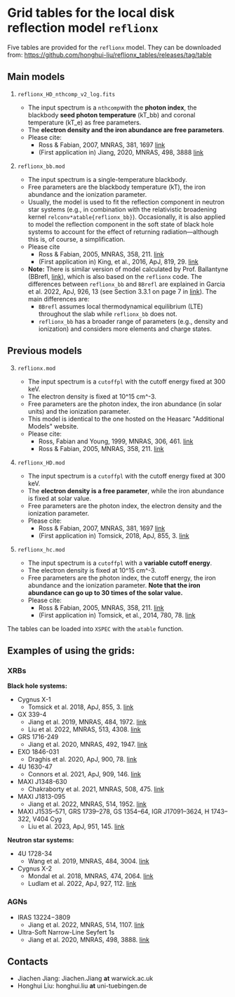 # Grid tables for the local disk reflection model `reflionx`

Five tables are provided for the `reflionx` model. They can be downloaded from: https://github.com/honghui-liu/reflionx_tables/releases/tag/table

## Main models

1. `reflionx_HD_nthcomp_v2_log.fits`
    - The input spectrum is a `nthcomp`with the **photon index**, the blackbody **seed photon temperature** (kT_bb) and coronal temperature (kT_e) as free parameters.
    - The **electron density and the iron abundance are free parameters**.
    - Please cite:
        - Ross & Fabian, 2007, MNRAS, 381, 1697 [link](https://ui.adsabs.harvard.edu/abs/2007MNRAS.381.1697R/abstract)
        - (First application in) Jiang, 2020, MNRAS, 498, 3888 [link](https://ui.adsabs.harvard.edu/abs/2020MNRAS.498.3888J/abstract)

2. `reflionx_bb.mod`
    - The input spectrum is a single-temperature blackbody. 
    - Free parameters are the blackbody temperature (kT), the iron abundance and the ionization parameter.
    - Usually, the model is used to fit the reflection component in neutron star systems (e.g., in combination with the relativistic broadening kernel `relconv*atable{reflionx_bb}`). Occasionally, it is also applied to model the reflection component in the soft state of black hole systems to account for the effect of returning radiation—although this is, of course, a simplification.
    - Please cite
        - Ross & Fabian, 2005, MNRAS, 358, 211. [link](https://ui.adsabs.harvard.edu/abs/2005MNRAS.358..211R/abstract)
        - (First application in) King, et al., 2016, ApJ, 819, 29. [link](https://ui.adsabs.harvard.edu/abs/2016ApJ...819L..29K/abstract)
    - **Note:** There is similar version of model calculated by Prof. Ballantyne (BBrefl, [link](https://heasarc.gsfc.nasa.gov/docs/xanadu/xspec/models/bbrefl.html)), which is also based on the `reflionx` code. The differences between `reflionx_bb` and `BBrefl` are explained in Garcia et al. 2022, ApJ, 926, 13 (see Section 3.3.1 on page 7 in [link](https://ui.adsabs.harvard.edu/abs/2022ApJ...926...13G/abstract)). The main differences are:
        - `BBrefl` assumes local thermodynamical equilibrium (LTE) throughout the slab while `reflionx_bb` does not.
        - `reflionx_bb` has a broader range of parameters (e.g., density and ionization) and considers more elements and charge states.

## Previous models

3. `reflionx.mod`
    - The input spectrum is a `cutoffpl` with the cutoff energy fixed at 300 keV.
    - The electron density is fixed at 10^15 cm^-3.
    - Free parameters are the photon index, the iron abundance (in solar units) and the ionization parameter.
    - This model is identical to the one hosted on the Heasarc "Additional Models" website.
    - Please cite:
        - Ross, Fabian and Young, 1999, MNRAS, 306, 461. [link](https://ui.adsabs.harvard.edu/abs/1999MNRAS.306..461R/abstract)
        - Ross & Fabian, 2005, MNRAS, 358, 211. [link](https://ui.adsabs.harvard.edu/abs/2005MNRAS.358..211R/abstract)   

4. `reflionx_HD.mod`
    - The input spectrum is a `cutoffpl` with the cutoff energy fixed at 300 keV.
    - The **electron density is a free parameter**, while the iron abundance is fixed at solar value.
    - Free parameters are the photon index, the electron density and the ionization parameter.
    - Please cite:
        - Ross & Fabian, 2007, MNRAS, 381, 1697 [link](https://ui.adsabs.harvard.edu/abs/2007MNRAS.381.1697R/abstract)
        - (First application in) Tomsick, 2018, ApJ, 855, 3. [link](https://ui.adsabs.harvard.edu/abs/2018ApJ...855....3T/abstract)

5. `reflionx_hc.mod`
    - The input spectrum is a `cutoffpl` with a **variable cutoff energy**.
    - The electron density is fixed at 10^15 cm^-3.
    - Free parameters are the photon index, the cutoff energy, the iron abundance and the ionization parameter. **Note that the iron abundance can go up to 30 times of the solar value.**
    - Please cite:
        - Ross & Fabian, 2005, MNRAS, 358, 211. [link](https://ui.adsabs.harvard.edu/abs/2005MNRAS.358..211R/abstract)
        - (First application in) Tomsick, et al., 2014, 780, 78. [link](https://ui.adsabs.harvard.edu/abs/2014ApJ...780...78T/abstract)



The tables can be loaded into `XSPEC` with the `atable` function.

## Examples of using the grids:

### XRBs

**Black hole systems:**

- Cygnus X-1
    - Tomsick et al. 2018, ApJ, 855, 3. [link](https://ui.adsabs.harvard.edu/abs/2018ApJ...855....3T/abstract)
- GX 339-4
    - Jiang et al. 2019, MNRAS, 484, 1972. [link](https://ui.adsabs.harvard.edu/abs/2019MNRAS.484.1972J/abstract)
    - Liu et al. 2022, MNRAS, 513, 4308. [link](https://ui.adsabs.harvard.edu/abs/2022MNRAS.513.4308L/abstract)
- GRS 1716-249
    - Jiang et al. 2020, MNRAS, 492, 1947. [link](https://ui.adsabs.harvard.edu/abs/2020MNRAS.492.1947J/abstract)
- EXO 1846-031
    - Draghis et al. 2020, ApJ, 900, 78. [link](https://ui.adsabs.harvard.edu/abs/2020ApJ...900...78D/abstract)
- 4U 1630-47
    - Connors et al. 2021, ApJ, 909, 146. [link](https://ui.adsabs.harvard.edu/abs/2021ApJ...909..146C/abstract)
- MAXI J1348-630
    - Chakraborty et al. 2021, MNRAS, 508, 475. [link](https://ui.adsabs.harvard.edu/abs/2021MNRAS.508..475C/abstract)
- MAXI J1813-095
    - Jiang et al. 2022, MNRAS, 514, 1952. [link](https://ui.adsabs.harvard.edu/abs/2022MNRAS.514.1952J/abstract)
- MAXI J1535–571, GRS 1739–278, GS 1354–64, IGR J17091–3624, H 1743–322, V404 Cyg
    - Liu et al. 2023, ApJ, 951, 145. [link](https://ui.adsabs.harvard.edu/abs/2023ApJ...951..145L/abstract)
 
**Neutron star systems:**
- 4U 1728-34
    - Wang et al. 2019, MNRAS, 484, 3004. [link](https://ui.adsabs.harvard.edu/abs/2019MNRAS.484.3004W/abstract)
- Cygnus X-2
    - Mondal et al. 2018, MNRAS, 474, 2064. [link](https://ui.adsabs.harvard.edu/abs/2018MNRAS.474.2064M/abstract)
    - Ludlam et al. 2022, ApJ, 927, 112. [link](https://ui.adsabs.harvard.edu/abs/2022ApJ...927..112L/abstract) 

### AGNs

- IRAS 13224−3809
    - Jiang et al. 2022, MNRAS, 514, 1107. [link](https://ui.adsabs.harvard.edu/abs/2022MNRAS.514.1107J/abstract)
- Ultra-Soft Narrow-Line Seyfert 1s
    - Jiang et al. 2020, MNRAS, 498, 3888. [link](https://ui.adsabs.harvard.edu/abs/2020MNRAS.498.3888J/abstract)
 
## Contacts

- Jiachen Jiang: Jiachen.Jiang **at** warwick.ac.uk
- Honghui Liu: honghui.liu **at** uni-tuebingen.de
